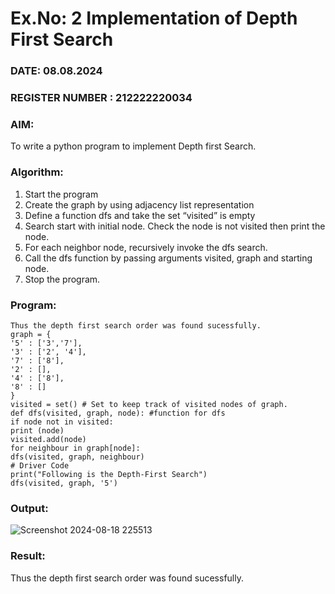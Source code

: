 # Ex.No: 2  Implementation of Depth First Search

### DATE: 08.08.2024     

### REGISTER NUMBER : 212222220034

### AIM: 

To write a python program to implement Depth first Search. 

### Algorithm:

1. Start the program
2. Create the graph by using adjacency list representation
3. Define a function dfs and take the set “visited” is empty 
4. Search start with initial node. Check the node is not visited then print the node.
5. For each neighbor node, recursively invoke the dfs search.
6. Call the dfs function by passing arguments visited, graph and starting node.
7. Stop the program.
   
### Program:
```
Thus the depth first search order was found sucessfully.
graph = {
'5' : ['3','7'],
'3' : ['2', '4'],
'7' : ['8'],
'2' : [],
'4' : ['8'],
'8' : []
}
visited = set() # Set to keep track of visited nodes of graph.
def dfs(visited, graph, node): #function for dfs
if node not in visited:
print (node)
visited.add(node)
for neighbour in graph[node]:
dfs(visited, graph, neighbour)
# Driver Code
print("Following is the Depth-First Search")
dfs(visited, graph, '5')
```

### Output:

![Screenshot 2024-08-18 225513](https://github.com/user-attachments/assets/1c75adce-85d3-4979-b90d-affa500abffa)

### Result:
Thus the depth first search order was found sucessfully.

